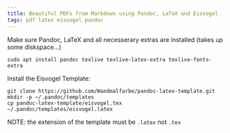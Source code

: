 ```yaml
---
title: Beautiful PDFs from Markdown using Pandoc, LaTeX and Eisvogel
tags: pdf latex eisvogel pandoc
---
```


Make sure Pandoc, LaTeX and all necesserary extras are installed (takes up some diskspace...)
```
sudo apt install pandoc texlive texlive-latex-extra texlive-fonts-extra
```

Install the Eisvogel Template:
```
git clone https://github.com/Wandmalfarbe/pandoc-latex-template.git
mkdir -p ~/.pandoc/templates
cp pandoc-latex-template/eisvogel.tex ~/.pandoc/templates/eisvogel.latex
```
NOTE: the extension of the template must be `.latex` not `.tex`


